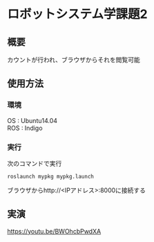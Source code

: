 # ロボットシステム学課題2
## 概要
カウントが行われ、ブラウザからそれを閲覧可能

## 使用方法
### 環境
OS : Ubuntu14.04  
ROS : Indigo  
### 実行
次のコマンドで実行
```
roslaunch mypkg mypkg.launch
```

ブラウザからhttp://<IPアドレス>:8000に接続する
## 実演
https://youtu.be/BWOhcbPwdXA
